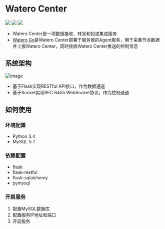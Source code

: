 # Watero Center

![](https://img.shields.io/badge/version-1.0-orange.svg)
[![](https://img.shields.io/github/license/Qinnnnnn/Watero_Center.svg)](https://github.com/Qinnnnnn/Watero_Center/blob/master/LICENSE)
![](https://img.shields.io/badge/python-3.7-blue.svg)
* Watero Center是一项数据接收、转发和投递集成服务
* [Watero Go](https://github.com/Qinnnnnn/Watero_Go)是Watero Center部署于服务器的Agent服务，用于采集节点数据并上报Watero Center，同时接收Watero Center推送的控制信息

## 系统架构

![image](https://wx3.sinaimg.cn/large/a1bd622cgy1fyl9bqj3asj20s50ntaat.jpg)
* 基于Flask实现RESTful API接口，作为数据通道
* 基于Socket实现RFC 6455 WebSocket协议，作为控制通道

## 如何使用

### 环境配置

* Python 3.4
* MySQL 5.7

### 依赖配置

* flask
* flask-restful
* flask-sqlalchemy
* pymysql

### 开启服务

1. 配置MySQL数据库
2. 配置服务IP地址和端口
3. 开启服务
